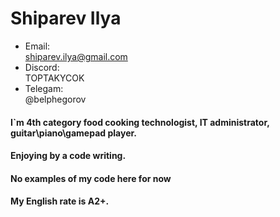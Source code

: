 # Shiparev Ilya


- Email: <br> shiparev.ilya@gmail.com
- Discord: <br> TOPTAKYCOK 
- Telegam: <br> @belphegorov
 
#### I`m 4th category food cooking technologist, IT administrator, guitar\piano\gamepad player.
#### Enjoying by a code writing.

#### No examples of my code here for now 

#### My English rate is **A2+**.
